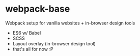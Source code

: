 # webpack-base

Webpack setup for vanilla websites + in-browser design tools

* ES6 w/ Babel
* SCSS
* Layout overlay (in-browser design tool)
* that's all for now :P
